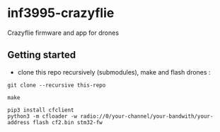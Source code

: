 # inf3995-crazyflie

Crazyflie firmware and app  for drones

## Getting started

- clone this repo recursively (submodules), make and flash drones :

```
git clone --recursive this-repo
```
```
make
```
```
pip3 install cfclient
python3 -m cfloader -w radio://0/your-channel/your-bandwith/your-address flash cf2.bin stm32-fw
```

